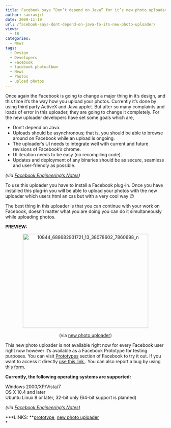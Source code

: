 ```yaml
---
title: Facebook says “Don’t depend on Java” for it’s new photo uploader
author: sauravjit
date: 2009-11-19
url: /facebook-says-dont-depend-on-java-fo-its-new-photo-uploader/
views:
  - 18
categories:
  - News
tags:
  - Design
  - Developers
  - Facebook
  - facebook photoalbum
  - News
  - Photos
  - upload photos
---
```

Once again the Facebook is going to change a major thing in it&#8217;s design, and this time it&#8217;s the way how you upload your photos. Currently it&#8217;s done by using third party ActiveX and Java applet. But after so many complaints and loads of error in this uploader, they are going to change it completely. For the new uploader developers have set some goals which are,

  * Don&#8217;t depend on Java.
  * Uploads should be asynchronous; that is, you should be able to browse around on Facebook while an upload is ongoing.
  * The uploader&#8217;s UI needs to integrate well with current and future revisions of Facebook&#8217;s chrome.
  * UI iteration needs to be easy (no recompiling code).
  * Updates and deployment of any binaries should be as secure, seamless and user-friendly as possible.

*(via <a href="http://www.facebook.com/notes.php?id=9445547199" onclick="_gaq.push(['_trackEvent', 'outbound-article', 'http://www.facebook.com/notes.php?id=9445547199', 'Facebook Engineering&#8217;s Notes']);" >Facebook Engineering&#8217;s Notes</a>)*

To use this uploader you have to install a Facebook plug-in. Once you have installed this plug-in you will be able to upload your photos with the new uploader which users html an css but with a very cool way 😉

The best thing in this uploader is that you can continue with your work on Facebook, doesn&#8217;t matter what you are doing you can do it simultaneously while uploading photos.

**PREVIEW:**

<p style="text-align: center">
  <img class="aligncenter size-full  wp-image-54529" src="http://cdn.devilsworkshop.org/files/2009/11/10844_688682931721_13_38078602_7860698_n.jpg" alt="10844_688682931721_13_38078602_7860698_n" width="394" height="295" />
</p>

<p style="text-align: center">
  (via <a href="http://www.facebook.com/apps/application.php?id=184826119663&ref=appd" onclick="_gaq.push(['_trackEvent', 'outbound-article', 'http://www.facebook.com/apps/application.php?id=184826119663&ref=appd', 'new photo uploader']);" target="_blank">new photo uploader</a>)
</p>

This new photo uploader is not available right now for every Facebook user right now however it&#8217;s available as a Facebook Prototype for testing purposes. You can visit <a href="http://www.facebook.com/note_redirect.php?note_id=178492968919&h=9ff1f4f39d65e7d32adc0cbddded2ad6&url=http%3A%2F%2Fwww.facebook.com%2Fapps%2Fdirectory.php%3Fapp_type%3D6" onclick="_gaq.push(['_trackEvent', 'outbound-article', 'http://www.facebook.com/note_redirect.php?note_id=178492968919&h=9ff1f4f39d65e7d32adc0cbddded2ad6&url=http%3A%2F%2Fwww.facebook.com%2Fapps%2Fdirectory.php%3Fapp_type%3D6', 'Prototypes']);" title="http://www.facebook.com/apps/directory.php?app_type=6"  target="_blank">Prototypes</a> section of Facebook to try it out. If you want to access it directly <a href="http://www.facebook.com/apps/application.php?id=184826119663" onclick="_gaq.push(['_trackEvent', 'outbound-article', 'http://www.facebook.com/apps/application.php?id=184826119663', 'use this link ']);" target="_blank">use this link </a>. You can also report a bug by using <a href="http://www.facebook.com/help/contact.php?show_form=new_photo_uploader" onclick="_gaq.push(['_trackEvent', 'outbound-article', 'http://www.facebook.com/help/contact.php?show_form=new_photo_uploader', 'this form']);" >this form</a>.

**Currently, the following operating systems are supported:**

Windows 2000/XP/Vista/7  
OS X 10.4 and later  
Ubuntu Linux 8 or later, 32-bit only (64-bit support is planned)

*(via <a href="http://www.facebook.com/notes.php?id=9445547199" onclick="_gaq.push(['_trackEvent', 'outbound-article', 'http://www.facebook.com/notes.php?id=9445547199', 'Facebook Engineering&#8217;s Notes)']);" >Facebook Engineering&#8217;s Notes)</a>*

***LINKS: **<a href="http://www.facebook.com/note_redirect.php?note_id=178492968919&h=9ff1f4f39d65e7d32adc0cbddded2ad6&url=http%3A%2F%2Fwww.facebook.com%2Fapps%2Fdirectory.php%3Fapp_type%3D6" onclick="_gaq.push(['_trackEvent', 'outbound-article', 'http://www.facebook.com/note_redirect.php?note_id=178492968919&h=9ff1f4f39d65e7d32adc0cbddded2ad6&url=http%3A%2F%2Fwww.facebook.com%2Fapps%2Fdirectory.php%3Fapp_type%3D6', 'prototype']);" target="_self">prototype</a>, <a href="http://www.facebook.com/apps/application.php?id=184826119663" onclick="_gaq.push(['_trackEvent', 'outbound-article', 'http://www.facebook.com/apps/application.php?id=184826119663', 'new photo uploader']);" target="_self">new photo uploader</a>  
*

<a href="http://www.facebooknol.com/wp-admin/post-new.php" onclick="_gaq.push(['_trackEvent', 'outbound-article', 'http://www.facebooknol.com/wp-admin/post-new.php', '\n']);" ><br /> </a>

